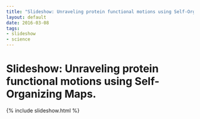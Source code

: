 ```yaml
---
title: "Slideshow: Unraveling protein functional motions using Self-Organizing Maps."
layout: default
date: 2016-03-08
tags:
- slideshow
- science
---
```


# Slideshow: Unraveling protein functional motions using Self-Organizing Maps.

{% include slideshow.html %}
